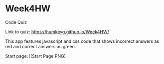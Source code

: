 # Week4HW
Code Quiz

Link to quiz: https://humkeyg.github.io/Week4HW/

This app features javascript and css code that shows incorrect answers as red and correct answers as green.

Start page:
!(Start Page.PNG)
